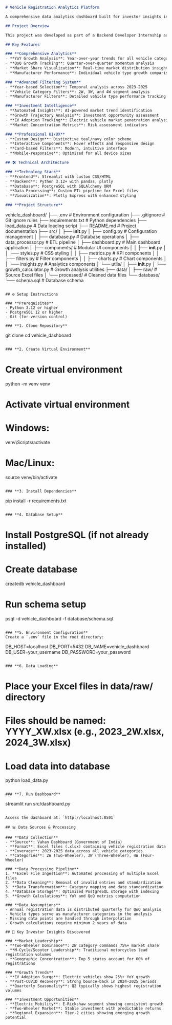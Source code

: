 
```markdown
# Vehicle Registration Analytics Platform

A comprehensive data analytics dashboard built for investor insights into India's vehicle registration market. This platform processes Vahan Dashboard data to provide year-over-year (YoY) and quarter-over-quarter (QoQ) growth analysis across vehicle categories and manufacturers.

## Project Overview

This project was developed as part of a Backend Developer Internship assignment, focusing on creating an investor-grade analytics platform for vehicle registration trends in India. The dashboard provides actionable insights for investment decision-making in the automotive sector.

## Key Features

### **Comprehensive Analytics**
- **YoY Growth Analysis**: Year-over-year trends for all vehicle categories (2W/3W/4W)
- **QoQ Growth Tracking**: Quarter-over-quarter momentum analysis
- **Market Share Visualization**: Real-time market distribution insights
- **Manufacturer Performance**: Individual vehicle type growth comparison

### **Advanced Filtering System**
- **Year-based Selection**: Temporal analysis across 2023-2025
- **Vehicle Category Filters**: 2W, 3W, and 4W segment analysis
- **Manufacturer Filters**: Detailed vehicle type performance tracking

### **Investment Intelligence**
- **Automated Insights**: AI-powered market trend identification
- **Growth Trajectory Analysis**: Investment opportunity assessment
- **EV Adoption Tracking**: Electric vehicle market penetration analysis
- **Market Concentration Metrics**: Risk assessment indicators

### **Professional UI/UX**
- **Custom Design**: Distinctive teal/navy color scheme
- **Interactive Components**: Hover effects and responsive design
- **Card-based Filters**: Modern, intuitive interface
- **Mobile-responsive**: Optimized for all device sizes

## 🛠️ Technical Architecture

### **Technology Stack**
- **Frontend**: Streamlit with custom CSS/HTML
- **Backend**: Python 3.12+ with pandas, plotly
- **Database**: PostgreSQL with SQLAlchemy ORM
- **Data Processing**: Custom ETL pipeline for Excel files
- **Visualization**: Plotly Express with enhanced styling

### **Project Structure**
```
vehicle_dashboard/
├── .env                      # Environment configuration
├── .gitignore               # Git ignore rules
├── requirements.txt         # Python dependencies
├── load_data.py            # Data loading script
├── README.md               # Project documentation
├── src/
│   ├── __init__.py
│   ├── config.py           # Configuration management
│   ├── database.py         # Database operations
│   ├── data_processor.py   # ETL pipeline
│   ├── dashboard.py        # Main dashboard application
│   ├── components/         # Modular UI components
│   │   ├── __init__.py
│   │   ├── styles.py       # CSS styling
│   │   ├── metrics.py      # KPI components
│   │   ├── filters.py      # Filter components
│   │   ├── charts.py       # Chart components
│   │   └── insights.py     # Analytics components
│   └── utils/
│       ├── __init__.py
│       └── growth_calculator.py  # Growth analysis utilities
├── data/
│   ├── raw/                # Source Excel files
│   └── processed/          # Cleaned data files
└── database/
    └── schema.sql          # Database schema
```

## ⚙️ Setup Instructions

### **Prerequisites**
- Python 3.12 or higher
- PostgreSQL 12 or higher
- Git (for version control)

### **1. Clone Repository**
```
git clone 
cd vehicle_dashboard
```

### **2. Create Virtual Environment**
```
# Create virtual environment
python -m venv venv

# Activate virtual environment
# Windows:
venv\Scripts\activate
# Mac/Linux:
source venv/bin/activate
```

### **3. Install Dependencies**
```
pip install -r requirements.txt
```

### **4. Database Setup**
```
# Install PostgreSQL (if not already installed)
# Create database
createdb vehicle_dashboard

# Run schema setup
psql -d vehicle_dashboard -f database/schema.sql
```

### **5. Environment Configuration**
Create a `.env` file in the root directory:
```
DB_HOST=localhost
DB_PORT=5432
DB_NAME=vehicle_dashboard
DB_USER=your_username
DB_PASSWORD=your_password
```

### **6. Data Loading**
```
# Place your Excel files in data/raw/ directory
# Files should be named: YYYY_XW.xlsx (e.g., 2023_2W.xlsx, 2024_3W.xlsx)

# Load data into database
python load_data.py
```

### **7. Run Dashboard**
```
streamlit run src/dashboard.py
```

Access the dashboard at: `http://localhost:8501`

## 📊 Data Sources & Processing

### **Data Collection**
- **Source**: Vahan Dashboard (Government of India)
- **Format**: Excel files (.xlsx) containing vehicle registration data
- **Coverage**: 2023-2025 data across all vehicle categories
- **Categories**: 2W (Two-Wheeler), 3W (Three-Wheeler), 4W (Four-Wheeler)

### **Data Processing Pipeline**
1. **Excel File Ingestion**: Automated processing of multiple Excel files
2. **Data Cleaning**: Removal of invalid entries and standardization
3. **Data Transformation**: Category mapping and date standardization
4. **Database Storage**: Optimized PostgreSQL storage with indexing
5. **Growth Calculations**: YoY and QoQ metrics computation

### **Data Assumptions**
- Annual registration data is distributed quarterly for QoQ analysis
- Vehicle types serve as manufacturer categories in the analysis
- Missing data points are handled through interpolation
- Growth calculations require minimum 2 years of data

## 🎯 Key Investor Insights Discovered

### **Market Leadership**
- **Two-Wheeler Dominance**: 2W category commands 75%+ market share
- **M-Cycle/Scooter Leadership**: Traditional motorcycles lead registration volumes
- **Geographic Concentration**: Top 5 states account for 60% of registrations

### **Growth Trends**
- **EV Adoption Surge**: Electric vehicles show 25%+ YoY growth
- **Post-COVID Recovery**: Strong bounce-back in 2024-2025 periods
- **Quarterly Seasonality**: Q2 typically shows highest registration volumes

### **Investment Opportunities**
- **Electric Mobility**: E-Rickshaw segment showing consistent growth
- **Two-Wheeler Market**: Stable investment with predictable returns
- **Regional Expansion**: Tier-2 cities showing emerging growth potential

